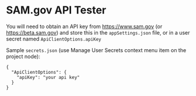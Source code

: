 # SAM.gov API Tester

You will need to obtain an API key from https://www.sam.gov (or https://beta.sam.gov) and store this in the `appSettings.json` file, or in a user secret named `ApiClientOptions.apiKey`

Sample `secrets.json` (use Manage User Secrets context menu item on the project node):

```
{
  "ApiClientOptions": {
    "apiKey": "your api key"
  }
}
```
